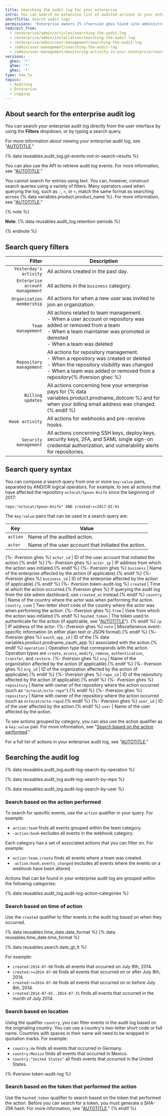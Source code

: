 ```yaml
---
title: Searching the audit log for your enterprise
intro: You can search an extensive list of audited actions in your enterprise.
shortTitle: Search audit logs
permissions: 'Enterprise owners {% ifversion ghes %}and site administrators {% endif %}can search the audit log.'
redirect_from:
  - /enterprise/admin/articles/searching-the-audit-log
  - /enterprise/admin/installation/searching-the-audit-log
  - /enterprise/admin/user-management/searching-the-audit-log
  - /admin/user-management/searching-the-audit-log
  - /admin/user-management/monitoring-activity-in-your-enterprise/searching-the-audit-log
versions:
  ghes: '*'
  ghae: '*'
  ghec: '*'
type: how_to
topics:
  - Auditing
  - Enterprise
  - Logging
---
```


## About search for the enterprise audit log

You can search your enterprise audit log directly from the user interface by using the **Filters** dropdown, or by typing a search query.

For more information about viewing your enterprise audit log, see "[AUTOTITLE](/admin/monitoring-activity-in-your-enterprise/reviewing-audit-logs-for-your-enterprise/accessing-the-audit-log-for-your-enterprise)."

{% data reusables.audit_log.git-events-not-in-search-results %}

You can also use the API to retrieve audit log events. For more information, see "[AUTOTITLE](/admin/monitoring-activity-in-your-enterprise/reviewing-audit-logs-for-your-enterprise/using-the-audit-log-api-for-your-enterprise)."

You cannot search for entries using text. You can, however, construct search queries using a variety of filters. Many operators used when querying the log, such as `-`, `>`, or `<`, match the same format as searching across {% data variables.product.product_name %}. For more information, see "[AUTOTITLE](/search-github/getting-started-with-searching-on-github/about-searching-on-github)."

{% note %}

**Note**: {% data reusables.audit_log.retention-periods %}

{% endnote %}

## Search query filters

Filter| Description
--------------:| -----------
`Yesterday's activity` | All actions created in the past day.
`Enterprise account management` | All actions in the `business` category.
`Organization membership` | All actions for when a new user was invited to join an organization.
`Team management` | All actions related to team management.<br/>- When a user account or repository was added or removed from a team<br/>- When a team maintainer was promoted or demoted<br/>-  When a team was deleted
`Repository management` | All actions for repository management.<br/>- When a repository was created or deleted<br/>- When the repository visibility was changed<br/>- When a team was added or removed from a repository{% ifversion ghec %}
`Billing updates` | All actions concerning how your enterprise pays for {% data variables.product.prodname_dotcom %} and for when your billing email address was changed.{% endif %}
`Hook activity` | All actions for webhooks and pre-receive hooks.
`Security management` | All actions concerning SSH keys, deploy keys, security keys, 2FA, and SAML single sign-on credential authorization, and vulnerability alerts for repositories.

## Search query syntax

You can compose a search query from one or more `key:value` pairs, separated by AND/OR logical operators. For example, to see all actions that have affected the repository `octocat/Spoon-Knife` since the beginning of 2017:

`repo:"octocat/Spoon-Knife" AND created:>=2017-01-01`

The `key:value` pairs that can be used in a search query are:

Key            | Value
-------------- | --------------------------------------------------------
`action`       | Name of the audited action.
`actor`        | Name of the user account that initiated the action.
{%- ifversion ghes %}
`actor_id`     | ID of the user account that initiated the action.{% endif %}
{%- ifversion ghes %}
`actor_ip`     | IP address from which the action was initiated.{% endif %}
{%- ifversion ghes %}
`business` | Name of the enterprise affected by the action (if applicable).{% endif %}
{%- ifversion ghes %}
`business_id` | ID of the enterprise affected by the action (if applicable).{% endif %}
{%- ifversion token-audit-log %}
`created`      | Time at which the action occurred.{% ifversion ghes %} If querying the audit log from the site admin dashboard, use `created_at` instead.{% endif %}
`country`           | Name of the country where the actor was when performing the action.
`country_code`      | Two-letter short code of the country where the actor was when performing the action.
{%- ifversion ghes %}
`from`         | View from which the action was initiated.{% endif %}
`hashed_token` | The token used to authenticate for the action (if applicable, see "[AUTOTITLE](/admin/monitoring-activity-in-your-enterprise/reviewing-audit-logs-for-your-enterprise/identifying-audit-log-events-performed-by-an-access-token)"). {% endif %}
`ip`                | IP address of the actor.
{%- ifversion ghes %}
`note`         | Miscellaneous event-specific information (in either plain text or JSON format).{% endif %}
{%- ifversion ghes %}
`oauth_app_id` | ID of the {% data variables.product.prodname_oauth_app %} associated with the action.{% endif %}
`operation`         | Operation type that corresponds with the action. Operation types are `create`, `access`, `modify`, `remove`, `authentication`, `transfer`, and `restore`.
{%- ifversion ghes %}
`org`          | Name of the organization affected by the action (if applicable).{% endif %}
{%- ifversion ghes %}
`org_id`       | ID of the organization affected by the action (if applicable).{% endif %}
{%- ifversion ghes %}
`repo_id`      | ID of the repository affected by the action (if applicable).{% endif %}
{%- ifversion ghes %}
`repository`        | Name with owner of the repository where the action occurred (such as `"octocat/octo-repo"`).{% endif %}
{%- ifversion ghec %}
`repository`        | Name with owner of the repository where the action occurred (such as `octocat/octo-repo`).{% endif %}
{%- ifversion ghes %}
`user_id`      | ID of the user affected by the action.{% endif %}
`user`         | Name of the user affected by the action.

To see actions grouped by category, you can also use the action qualifier as a `key:value` pair. For more information, see "[Search based on the action performed](#search-based-on-the-action-performed)."

For a full list of actions in your enterprise audit log, see "[AUTOTITLE](/admin/monitoring-activity-in-your-enterprise/reviewing-audit-logs-for-your-enterprise/audit-log-events-for-your-enterprise)."

## Searching the audit log

{% data reusables.audit_log.audit-log-search-by-operation %}

{% data reusables.audit_log.audit-log-search-by-repo %}

{% data reusables.audit_log.audit-log-search-by-user %}

### Search based on the action performed

To search for specific events, use the `action` qualifier in your query. For example:

- `action:team` finds all events grouped within the team category.
- `-action:hook` excludes all events in the webhook category.

Each category has a set of associated actions that you can filter on. For example:

- `action:team.create` finds all events where a team was created.
- `-action:hook.events_changed` excludes all events where the events on a webhook have been altered.

Actions that can be found in your enterprise audit log are grouped within the following categories:

{% data reusables.audit_log.audit-log-action-categories %}

### Search based on time of action

Use the `created` qualifier to filter events in the audit log based on when they occurred.

{% data reusables.time_date.date_format %} {% data reusables.time_date.time_format %}

{% data reusables.search.date_gt_lt %}

For example:

- `created:2014-07-08` finds all events that occurred on July 8th, 2014.
- `created:>=2014-07-08` finds all events that occurred on or after July 8th, 2014.
- `created:<=2014-07-08` finds all events that occurred on or before July 8th, 2014.
- `created:2014-07-01..2014-07-31` finds all events that occurred in the month of July 2014.

### Search based on location

Using the qualifier `country`, you can filter events in the audit log based on the originating country. You can use a country's two-letter short code or full name. Countries with spaces in their name will need to be wrapped in quotation marks. For example:

- `country:de` finds all events that occurred in Germany.
- `country:Mexico` finds all events that occurred in Mexico.
- `country:"United States"` all finds events that occurred in the United States.

{% ifversion token-audit-log %}

### Search based on the token that performed the action

Use the `hashed_token` qualifier to search based on the token that performed the action. Before you can search for a token, you must generate a SHA-256 hash. For more information, see "[AUTOTITLE](/admin/monitoring-activity-in-your-enterprise/reviewing-audit-logs-for-your-enterprise/identifying-audit-log-events-performed-by-an-access-token)."
{% endif %}
